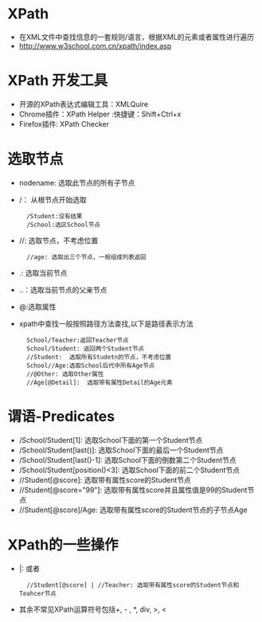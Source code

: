 # XPath
- 在XML文件中查找信息的一套规则/语言，根据XML的元素或者属性进行遍历
- http://www.w3school.com.cn/xpath/index.asp
# XPath 开发工具
- 开源的XPath表达式编辑工具：XMLQuire
- Chrome插件：XPath Helper :快捷键：Shift+Ctrl+x
- Firefox插件: XPath Checker

# 选取节点
- nodename: 选取此节点的所有子节点
- /： 从根节点开始选取

        /Student:没有结果
        /School:选区School节点
- //:  选取节点，不考虑位置

        //age: 选取出三个节点，一般组成列表返回
      
- .: 选取当前节点
- ..：选取当前节点的父亲节点
- @:选取属性
- xpath中查找一般按照路径方法查找,以下是路径表示方法


        School/Teacher:返回Teacher节点
        School/Student: 返回两个Student节点
        //Student:  选取所有Studetn的节点，不考虑位置
        School//Age:选取School后代中所有Age节点
        //@Other: 选取Other属性
        //Age[@Detail]:  选取带有属性Detail的Age元素
        
# 谓语-Predicates
- /School/Student[1]: 选取School下面的第一个Student节点
- /School/Student[last()]: 选取School下面的最后一个Student节点
- /School/Student[last()-1]: 选取School下面的倒数第二个Student节点
- /School/Student[position()<3]: 选取School下面的前二个Student节点
- //Student[@score]: 选取带有属性score的Student节点
- //Student[@score="99"]: 选取带有属性score并且属性值是99的Student节点
- //Student[@score]/Age: 选取带有属性score的Student节点的子节点Age

# XPath的一些操作
- |: 或者

        //Student[@score] | //Teacher: 选取带有属性score的Student节点和Teahcer节点
- 其余不常见XPath运算符号包括+, - , *, div, >, <       